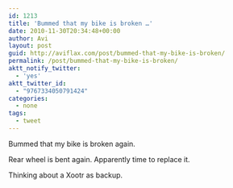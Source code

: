 ```yaml
---
id: 1213
title: 'Bummed that my bike is broken …'
date: 2010-11-30T20:34:48+00:00
author: Avi
layout: post
guid: http://aviflax.com/post/bummed-that-my-bike-is-broken/
permalink: /post/bummed-that-my-bike-is-broken/
aktt_notify_twitter:
  - 'yes'
aktt_twitter_id:
  - "9767334050791424"
categories:
  - none
tags:
  - tweet
---
```

Bummed that my bike is broken again.

Rear wheel is bent again. Apparently time to replace it.

Thinking about a Xootr as backup.
